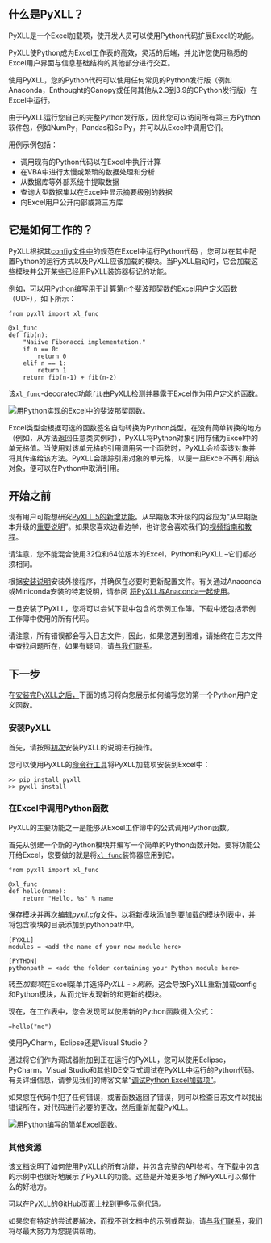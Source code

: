 ## 什么是PyXLL？

PyXLL是一个Excel加载项，使开发人员可以使用Python代码扩展Excel的功能。

PyXLL使Python成为Excel工作表的高效，灵活的后端，并允许您使用熟悉的Excel用户界面与信息基础结构的其他部分进行交互。

使用PyXLL，您的Python代码可以使用任何常见的Python发行版（例如Anaconda，Enthought的Canopy或任何其他从2.3到3.9的CPython发行版）在Excel中运行。

由于PyXLL运行您自己的完整Python发行版，因此您可以访问所有第三方Python软件包，例如NumPy，Pandas和SciPy，并可以从Excel中调用它们。

用例示例包括：

- 调用现有的Python代码以在Excel中执行计算
- 在VBA中进行太慢或繁琐的数据处理和分析
- 从数据库等外部系统中提取数据
- 查询大型数据集以在Excel中显示摘要级别的数据
- 向Excel用户公开内部或第三方库



## 它是如何工作的？

PyXLL根据其[config文件中](https://www.pyxll.com/docs/userguide/config/index.html)的规范在Excel中运行Python代码 ，您可以在其中配置Python的运行方式以及PyXLL应该加载的模块。当PyXLL启动时，它会加载这些模块并公开某些已经用PyXLL装饰器标记的功能。

例如，可以用Python编写用于计算第n个斐波那契数的Excel用户定义函数（UDF），如下所示：

```
from pyxll import xl_func

@xl_func
def fib(n):
    "Naiive Fibonacci implementation."
    if n == 0:
        return 0
    elif n == 1:
        return 1
    return fib(n-1) + fib(n-2)
```

该[`xl_func`](https://www.pyxll.com/docs/api/decorators.html#pyxll.xl_func)-decorated功能`fib`由PyXLL检测并暴露于Excel作为用户定义的函数。

![用Python实现的Excel中的斐波那契函数。](https://www.pyxll.com/_images/fib1.png)

Excel类型会根据可选的函数签名自动转换为Python类型。在没有简单转换的地方（例如，从方法返回任意类实例时），PyXLL将Python对象引用存储为Excel中的单元格值。当使用对该单元格的引用调用另一个函数时，PyXLL会检索该对象并将其传递给该方法。PyXLL会跟踪引用对象的单元格，以便一旦Excel不再引用该对象，便可以在Python中取消引用。



## 开始之前

现有用户可能想研究[PyXLL 5的新增功能](https://www.pyxll.com/docs/whatsnew.html#whatsnew5)。从早期版本升级的内容应为“从早期版本升级的[重要说明](https://www.pyxll.com/docs/whatsnew.html#upgrading)”。如果您喜欢边看边学，也许您会喜欢我们的[视频指南和教程](https://www.pyxll.com/docs/videos/index.html#videos)。

请注意，您不能混合使用32位和64位版本的Excel，Python和PyXLL –它们都必须相同。

根据[安装说明](https://www.pyxll.com/docs/userguide/installation/index.html#installing-pyxll)安装外接程序，并确保在必要时更新配置文件。有关通过Anaconda或Miniconda安装的特定说明，请参阅 [将PyXLL与Anaconda一起使用](https://www.pyxll.com/docs/userguide/installation/anaconda.html)。

一旦安装了PyXLL，您将可以尝试下载中包含的示例工作簿。下载中还包括示例工作簿中使用的所有代码。

请注意，所有错误都会写入日志文件，因此，如果您遇到困难，请始终在日志文件中查找问题所在，如果有疑问，请[与我们联系](https://www.pyxll.com/contact.html#contact)。



## 下一步

在[安装完PyXLL之后，](https://www.pyxll.com/docs/userguide/installation/index.html#installing-pyxll)下面的练习将向您展示如何编写您的第一个Python用户定义函数。



### 安装PyXLL 

首先，请按照[初次](https://www.pyxll.com/docs/userguide/installation/firsttime.html#first-time-install)安装PyXLL的说明进行操作。

您可以使用PyXLL的[命令行工具](https://www.pyxll.com/docs/userguide/installation/cli.html#cli)将PyXLL加载项安装到Excel中：

```
>> pip install pyxll
>> pyxll install
```



### 在Excel中调用Python函数

PyXLL的主要功能之一是能够从Excel工作簿中的公式调用Python函数。

首先从创建一个新的Python模块并编写一个简单的Python函数开始。要将功能公开给Excel，您要做的就是将[`xl_func`](https://www.pyxll.com/docs/api/decorators.html#pyxll.xl_func)装饰器应用到它。

```
from pyxll import xl_func

@xl_func
def hello(name):
    return "Hello, %s" % name
```

保存模块并再次编辑*pyxll.cfg*文件，以将新模块添加到要加载的模块列表中，并将包含模块的目录添加到pythonpath中。

```
[PYXLL]
modules = <add the name of your new module here>

[PYTHON]
pythonpath = <add the folder containing your Python module here>
```

转至*加载项*在Excel菜单并选择*PyXLL - >刷新*。这会导致PyXLL重新加载config和Python模块，从而允许发现新的和更新的模块。

现在，在工作表中，您会发现可以使用新的Python函数键入公式：

```
=hello("me")
```

使用PyCharm，Eclipse还是Visual Studio？

通过将它们作为调试器附加到正在运行的PyXLL，您可以使用Eclipse，PyCharm，Visual Studio和其他IDE交互式调试在PyXLL中运行的Python代码。有关详细信息，请参见我们的博客文章“[调试Python Excel加载项”](https://www.pyxll.com/blog/debugging-your-python-excel-add-in/)。

如果您在代码中犯了任何错误，或者函数返回了错误，则可以检查日志文件以找出错误所在，对代码进行必要的更改，然后重新加载PyXLL。

![用Python编写的简单Excel函数。](https://www.pyxll.com/_images/quickstart-func3.png)



### 其他资源

该[文档](https://www.pyxll.com/docs/userguide/index.html#userguide)说明了如何使用PyXLL的所有功能，并包含完整的API参考。在下载中包含的示例中也很好地展示了PyXLL的功能。这些是开始更多地了解PyXLL可以做什么的好地方。

可以在[PyXLL的GitHub页面](https://github.com/pyxll)上找到更多示例代码。

如果您有特定的尝试要解决，而找不到文档中的示例或帮助，请[与我们联系](https://www.pyxll.com/contact.html#contact)，我们将尽最大努力为您提供帮助。